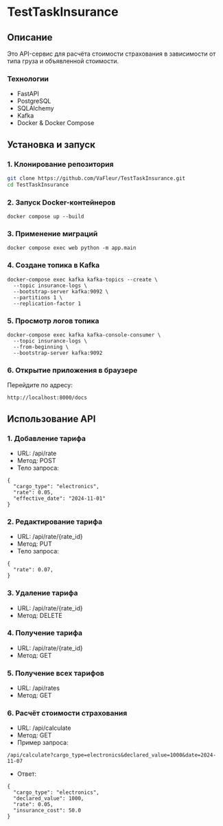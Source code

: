 # TestTaskInsurance

## Описание

Это API-сервис для расчёта стоимости страхования в зависимости от типа груза и объявленной стоимости.

### Технологии

- FastAPI
- PostgreSQL
- SQLAlchemy
- Kafka
- Docker & Docker Compose

## Установка и запуск

### 1. Клонирование репозитория

```bash
git clone https://github.com/VaFleur/TestTaskInsurance.git
cd TestTaskInsurance
```

### 2. Запуск Docker-контейнеров

```commandline
docker compose up --build
```

### 3. Применение миграций

```commandline
docker compose exec web python -m app.main
```

### 4. Создане топика в Kafka
```commandline
docker-compose exec kafka kafka-topics --create \
  --topic insurance-logs \
  --bootstrap-server kafka:9092 \
  --partitions 1 \
  --replication-factor 1
```

### 5. Просмотр логов топика
```commandline
docker-compose exec kafka kafka-console-consumer \
  --topic insurance-logs \
  --from-beginning \
  --bootstrap-server kafka:9092
```

### 6. Открытие приложения в браузере
Перейдите по адресу:
```
http://localhost:8000/docs
```

## Использование API

### 1. Добавление тарифа
- URL: /api/rate
- Метод: POST
- Тело запроса:
```commandline
{
  "cargo_type": "electronics",
  "rate": 0.05,
  "effective_date": "2024-11-01"
}
```

### 2. Редактирование тарифа
- URL: /api/rate/{rate_id}
- Метод: PUT
- Тело запроса:
```commandline
{
  "rate": 0.07,
}
```

### 3. Удаление тарифа
- URL: /api/rate/{rate_id}
- Метод: DELETE

### 4. Получение тарифа
- URL: /api/rate/{rate_id}
- Метод: GET

### 5. Получение всех тарифов
- URL: /api/rates
- Метод: GET

### 6. Расчёт стоимости страхования
- URL: /api/calculate
- Метод: GET
- Пример запроса:

```commandline
/api/calculate?cargo_type=electronics&declared_value=1000&date=2024-11-07
```
- Ответ:

```commandline
{
  "cargo_type": "electronics",
  "declared_value": 1000,
  "rate": 0.05,
  "insurance_cost": 50.0
}
```
